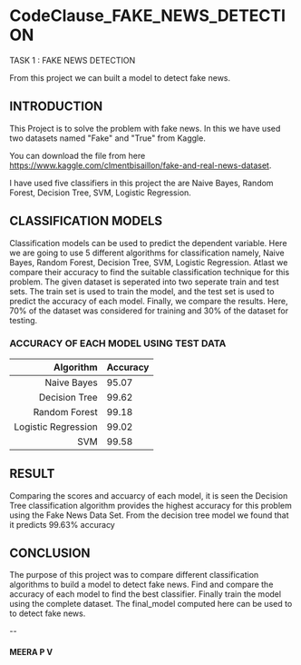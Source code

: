 # CodeClause_FAKE_NEWS_DETECTION

TASK 1 : FAKE NEWS DETECTION

From this project we can built a model to detect fake news.
## INTRODUCTION
This Project is to solve the problem with fake news. In this we have used two datasets named "Fake" and "True" from Kaggle. 

You can download the file from here https://www.kaggle.com/clmentbisaillon/fake-and-real-news-dataset. 

I have used five classifiers in this project the are Naive Bayes, Random Forest, Decision Tree, SVM, Logistic Regression.

## CLASSIFICATION MODELS

Classification models can be used to predict the dependent variable. Here we are going to use 5 different algorithms for classification namely, Naive Bayes, Random Forest, Decision Tree, SVM, Logistic Regression. Atlast we compare their accuracy to find the suitable classification technique for this problem. The given dataset is seperated into two seperate train and test sets. The train set is used to train the model, and the test set is used to predict the accuracy of each model. Finally, we compare the results. Here, 70% of the dataset was considered for training and 30% of the dataset for testing.

### ACCURACY OF EACH MODEL USING TEST DATA

|     Algorithm           | Accuracy  |
|------------------------:|-----------|
|   Naive Bayes           |   95.07   |
|   Decision Tree         |   99.62   |
|   Random Forest         |   99.18   |
|   Logistic Regression   |   99.02   |
|   SVM                   |   99.58   |

## RESULT
Comparing the scores and accuarcy of each model, it is seen the Decision Tree classification algorithm provides the highest accuracy for this problem using the Fake News Data Set. From the decision tree model we found that it predicts 99.63% accuracy

## CONCLUSION

The purpose of this project was to compare different classification algorithms to build a model to detect fake news. Find and compare the accuracy of each model to find the best classifier. 
Finally train the model using the complete dataset. The final_model computed here can be used to to detect fake news.

--
#### MEERA P V
